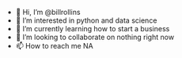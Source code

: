 - 👋 Hi, I’m @billrollins
- 👀 I’m interested in python and data science
- 🌱 I’m currently learning how to start a business 
- 💞️ I’m looking to collaborate on nothing right now
- 📫 How to reach me NA

<!---
billrollins/billrollins is a ✨ special ✨ repository because its `README.md` (this file) appears on your GitHub profile.
You can click the Preview link to take a look at your changes.
--->
